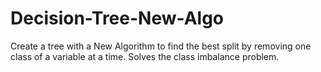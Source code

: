 # Decision-Tree-New-Algo
Create a tree with a New Algorithm to find the best split by removing one class of a variable at a time. Solves the class imbalance problem.
